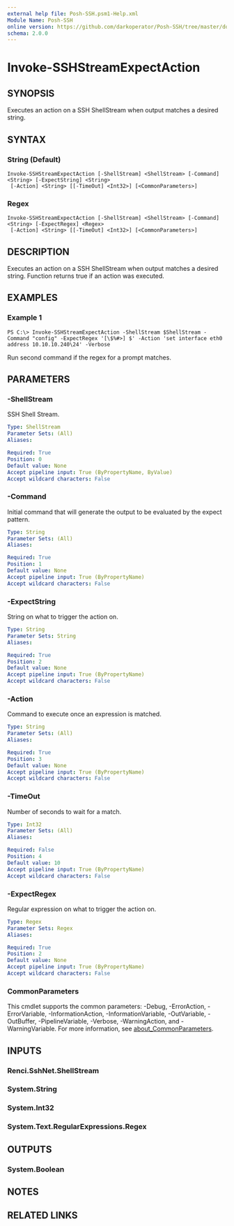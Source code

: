 ```yaml
---
external help file: Posh-SSH.psm1-Help.xml
Module Name: Posh-SSH
online version: https://github.com/darkoperator/Posh-SSH/tree/master/docs
schema: 2.0.0
---
```


# Invoke-SSHStreamExpectAction

## SYNOPSIS
Executes an action on a SSH ShellStream when output matches a desired string.

## SYNTAX

### String (Default)
```
Invoke-SSHStreamExpectAction [-ShellStream] <ShellStream> [-Command] <String> [-ExpectString] <String>
 [-Action] <String> [[-TimeOut] <Int32>] [<CommonParameters>]
```

### Regex
```
Invoke-SSHStreamExpectAction [-ShellStream] <ShellStream> [-Command] <String> [-ExpectRegex] <Regex>
 [-Action] <String> [[-TimeOut] <Int32>] [<CommonParameters>]
```

## DESCRIPTION
Executes an action on a SSH ShellStream when output matches a desired string.
Function returns true if an action was executed.

## EXAMPLES

### Example 1
```
PS C:\> Invoke-SSHStreamExpectAction -ShellStream $ShellStream -Command "config" -ExpectRegex '[\$%#>] $' -Action 'set interface eth0 address 10.10.10.240\24' -Verbose
```

Run second command if the regex for a prompt matches.

## PARAMETERS

### -ShellStream
SSH Shell Stream.

```yaml
Type: ShellStream
Parameter Sets: (All)
Aliases:

Required: True
Position: 0
Default value: None
Accept pipeline input: True (ByPropertyName, ByValue)
Accept wildcard characters: False
```

### -Command
Initial command that will generate the output to be evaluated by the expect pattern.

```yaml
Type: String
Parameter Sets: (All)
Aliases:

Required: True
Position: 1
Default value: None
Accept pipeline input: True (ByPropertyName)
Accept wildcard characters: False
```

### -ExpectString
String on what to trigger the action on.

```yaml
Type: String
Parameter Sets: String
Aliases:

Required: True
Position: 2
Default value: None
Accept pipeline input: True (ByPropertyName)
Accept wildcard characters: False
```

### -Action
Command to execute once an expression is matched.

```yaml
Type: String
Parameter Sets: (All)
Aliases:

Required: True
Position: 3
Default value: None
Accept pipeline input: True (ByPropertyName)
Accept wildcard characters: False
```

### -TimeOut
Number of seconds to wait for a match.

```yaml
Type: Int32
Parameter Sets: (All)
Aliases:

Required: False
Position: 4
Default value: 10
Accept pipeline input: True (ByPropertyName)
Accept wildcard characters: False
```

### -ExpectRegex
Regular expression on what to trigger the action on.

```yaml
Type: Regex
Parameter Sets: Regex
Aliases:

Required: True
Position: 2
Default value: None
Accept pipeline input: True (ByPropertyName)
Accept wildcard characters: False
```

### CommonParameters
This cmdlet supports the common parameters: -Debug, -ErrorAction, -ErrorVariable, -InformationAction, -InformationVariable, -OutVariable, -OutBuffer, -PipelineVariable, -Verbose, -WarningAction, and -WarningVariable. For more information, see [about_CommonParameters](http://go.microsoft.com/fwlink/?LinkID=113216).

## INPUTS

### Renci.SshNet.ShellStream
### System.String
### System.Int32
### System.Text.RegularExpressions.Regex
## OUTPUTS

### System.Boolean
## NOTES

## RELATED LINKS
